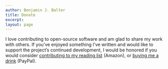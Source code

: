 ```yaml
---
author: Benjamin J. Balter
title: Donate
excerpt:
layout: page
---
```

I love contributing to open-source software and am glad to share my work with others. If you’ve enjoyed something I’ve written and would like to support the project’s continued development, I would be honored if you would consider [contributing to my reading list][1] (Amazon), or [buying me a drink][2] (PayPal).

 [1]: http://www.amazon.com/gp/registry/wishlist/3FLN8EYXLYH4S
 [2]: https://www.paypal.com/cgi-bin/webscr?cmd=_donations&business=ben%40balter%2ecom&lc=US&item_name=Donation%20to%20Benjamin%20J%2e%20Balter&currency_code=USD&bn=PP%2dDonationsBF%3abtn_donate_LG%2egif%3aNonHosted